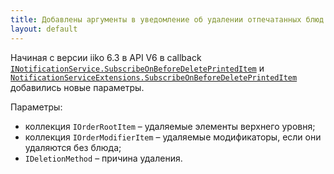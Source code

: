 ```yaml
---
title: Добавлены аргументы в уведомление об удалении отпечатанных блюд 
layout: default
---
```

Начиная с версии iiko 6.3 в API V6 в callback [`INotificationService.SubscribeOnBeforeDeletePrintedItem`](http://iiko.github.io/front.api.sdk/v6/html/M_Resto_Front_Api_V6_INotificationService_SubscribeOnBeforeDeletePrintedItem.htm) и [`NotificationServiceExtensions.SubscribeOnBeforeDeletePrintedItem`](http://iiko.github.io/front.api.sdk/v6/html/M_Resto_Front_Api_V6_Extensions_NotificationServiceExtensions_SubscribeOnBeforeDeletePrintedItem.htm)
добавились новые параметры.

Параметры: 

- коллекция `IOrderRootItem` – удаляемые элементы верхнего уровня;
- коллекция `IOrderModifierItem` – удаляемые модификаторы, если они удаляются без блюда;
- `IDeletionMethod` – причина удаления.
